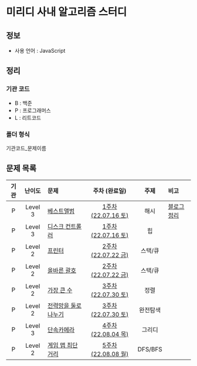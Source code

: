 # 미리디 사내 알고리즘 스터디

## 정보

- 사용 언어 : JavaScript

## 정리

### 기관 코드

- B : 백준
- P : 프로그래머스
- L : 리트코드

### 폴더 형식

기관코드_문제이름

## 문제 목록

| 기관 | 난이도 | 문제 | 주차 (완료일) | 주제 | 비고 |
| :--: | :------: | :-- | :----: | :--: | :-- |
| P | Level 3 | [베스트앨범](https://school.programmers.co.kr/learn/courses/30/lessons/42579) | [1주차 (22.07.16 토)](./P_베스트앨범/solution.js) | 해시 | [블로그 정리](https://velog.io/@dev_2dong/%EC%95%8C%EA%B3%A0%EB%A6%AC%EC%A6%98-%ED%94%84%EB%A1%9C%EA%B7%B8%EB%9E%98%EB%A8%B8%EC%8A%A4-%EB%B2%A0%EC%8A%A4%ED%8A%B8%EC%95%A8%EB%B2%94-Level-3) | 
| P | Level 3 | [디스크 컨트롤러](https://school.programmers.co.kr/learn/courses/30/lessons/42627) | [1주차 (22.07.16 토)](./P_디스크_컨트롤러/solution1.js) | 힙 | | 
| P | Level 2 | [프린터](https://school.programmers.co.kr/learn/courses/30/lessons/42587) | [2주차 (22.07.22 금)](./P_프린터/solution.js) | 스택/큐 | | 
| P | Level 2 | [올바른 괄호](https://school.programmers.co.kr/learn/courses/30/lessons/12909) | [2주차 (22.07.22 금)](./P_올바른_괄호/solution.js) | 스택/큐 | | 
| P | Level 2 | [가장 큰 수](https://school.programmers.co.kr/learn/courses/30/lessons/42746) | [3주차 (22.07.30 토)](./P_가장_큰_수/solution.js) | 정렬 | | 
| P | Level 2 | [전력망을 둘로 나누기](https://school.programmers.co.kr/learn/courses/30/lessons/86971) | [3주차 (22.07.30 토)](./P_전력망을_둘로_나누기/solution.js) | 완전탐색 | | 
| P | Level 3 | [단속카메라](https://school.programmers.co.kr/learn/courses/30/lessons/42884) | [4주차 (22.08.04 목)](./P_단속카메라/solution.js) | 그리디 | | 
| P | Level 2 | [게임 맵 최단거리](https://school.programmers.co.kr/learn/courses/30/lessons/1844) | [5주차 (22.08.08 월)](./P_게임_맵_최단거리/solution.js) | DFS/BFS | | 